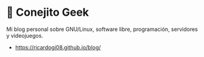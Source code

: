 # 🐰 Conejito Geek

Mi blog personal sobre GNU/Linux, software libre, programación, servidores y videojuegos.

* <https://ricardogj08.github.io/blog/>
